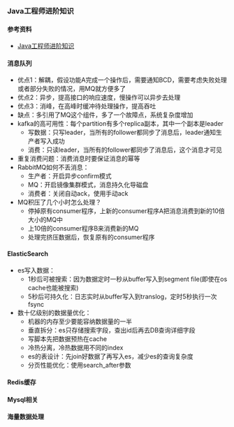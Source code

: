 ### Java工程师进阶知识

#### 参考资料
* [Java工程师进阶知识](https://doocs.gitee.io/advanced-java/#/README)

#### 消息队列
* 优点1：解耦，假设功能A完成一个操作后，需要通知BCD，需要考虑失败处理或者部分失败的情况，用MQ就方便多了
* 优点2：异步，提高接口的响应速度，慢操作可以异步去处理
* 优点3：消峰，在高峰时缓冲待处理操作，提高吞吐
* 缺点：多引用了MQ这个组件，多了一个故障点，系统复杂度增加
* kafka的高可用性：每个partition有多个replica副本，其中一个副本是leader
  * 写数据：只写leader，当所有的follower都同步了消息后，leader通知生产者写入成功
  * 消费：只读leader，当所有的follower都同步了消息后，这个消息才可见
* 重复消费问题：消费消息时要保证消息的幂等
* RabbitMQ如何不丢消息：
  * 生产者：开启异步confirm模式
  * MQ：开启镜像集群模式，消息持久化导磁盘
  * 消费者：关闭自动ack，使用手动ack
* MQ积压了几个小时怎么处理？
  * 停掉原有consumer程序，上新的consumer程序A把消息消费到新的10倍大小的MQ中
  * 上10倍的consumer程序B来消费新的MQ
  * 处理完挤压数据后，恢复原有的consumer程序

#### ElasticSearch
* es写入数据：
  * 1秒后可被搜索：因为数据定时一秒从buffer写入到segment file(即使在os cache也能被搜索)
  * 5秒后可持久化：日志实时从buffer写入到translog，定时5秒执行一次fsync
* 数十亿级别的数据量优化：
  * 机器的内存至少要能容纳数据量的一半
  * 垂直拆分：es只存储搜索字段，查出id后再去DB查询详细字段
  * 写脚本先把数据预热在cache
  * 冷热分离，冷热数据用不同的index
  * es的表设计：先join好数据了再写入es，减少es的查询复杂度
  * 分页性能优化：使用search_after参数

#### Redis缓存

#### Mysql相关

#### 海量数据处理
